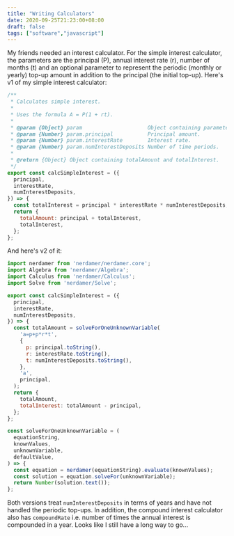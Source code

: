 ```yaml
---
title: "Writing Calculators"
date: 2020-09-25T21:23:00+08:00
draft: false
tags: ["software","javascript"]
---
```

My friends needed an interest calculator. For the simple interest calculator, the parameters are the principal (P), annual interest rate (r), number of months (t) and an optional parameter to represent the periodic (monthly or yearly) top-up amount in addition to the principal (the initial top-up). Here's v1 of my simple interest calculator:

```javascript
/**
 * Calculates simple interest.
 *
 * Uses the formula A = P(1 + rt).
 *
 * @param {Object} param                     Object containing parameters.
 * @param {Number} param.principal           Principal amount.
 * @param {Number} param.interestRate        Interest rate.
 * @param {Number} param.numInterestDeposits Number of time periods.
 *
 * @return {Object} Object containing totalAmount and totalInterest.
 */
export const calcSimpleInterest = ({
  principal,
  interestRate,
  numInterestDeposits,
}) => {
  const totalInterest = principal * interestRate * numInterestDeposits;
  return {
    totalAmount: principal + totalInterest,
    totalInterest,
  };
};
```

And here's v2 of it:

```javascript
import nerdamer from 'nerdamer/nerdamer.core';
import Algebra from 'nerdamer/Algebra';
import Calculus from 'nerdamer/Calculus';
import Solve from 'nerdamer/Solve';

export const calcSimpleInterest = ({
  principal,
  interestRate,
  numInterestDeposits,
}) => {
  const totalAmount = solveForOneUnknownVariable(
    'a=p+p*r*t',
    {
      p: principal.toString(),
      r: interestRate.toString(),
      t: numInterestDeposits.toString(),
    },
    'a',
    principal,
  );
  return {
    totalAmount,
    totalInterest: totalAmount - principal,
  };
};

const solveForOneUnknownVariable = (
  equationString,
  knownValues,
  unknownVariable,
  defaultValue,
) => {
  const equation = nerdamer(equationString).evaluate(knownValues);
  const solution = equation.solveFor(unknownVariable);
  return Number(solution.text());
};
```

Both versions treat `numInterestDeposits` in terms of years and have not handled the periodic top-ups. In addition, the compound interest calculator also has `compoundRate` i.e. number of times the annual interest is compounded in a year. Looks like I still have a long way to go...
